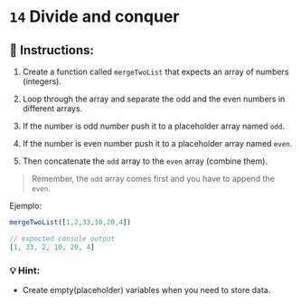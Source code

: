 # `14` Divide and conquer

## 📝 Instructions:

1. Create a function called `mergeTwoList` that expects an array of numbers (integers).

2. Loop through the array and separate the odd and the even numbers in different arrays.

3. If the number is odd number push it to a placeholder array named `odd`.

4. If the number is even number push it to a placeholder array named `even`.

5. Then concatenate the `odd` array to the `even` array (combine them). 

> Remember, the `odd` array comes first and you have to append the `even`.

Ejemplo:

```js
mergeTwoList([1,2,33,10,20,4])

// expected console output
[1, 33, 2, 10, 20, 4]
```

### 💡 Hint:

+ Create empty(placeholder) variables when you need to store data.